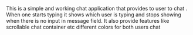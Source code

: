 This is a simple and working chat application that provides to user to chat .
When one starts typing it shows which user is typing and stops showing when there is no input in message field.
It also provide features like scrollable chat container etc
different colors for both users chat
